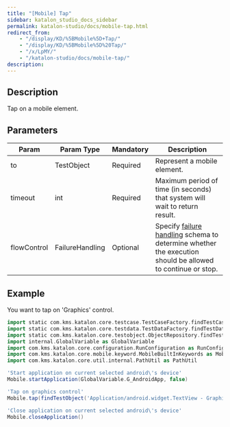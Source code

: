 ```yaml
---
title: "[Mobile] Tap" 
sidebar: katalon_studio_docs_sidebar
permalink: katalon-studio/docs/mobile-tap.html 
redirect_from:
    - "/display/KD/%5BMobile%5D+Tap/"
    - "/display/KD/%5BMobile%5D%20Tap/"
    - "/x/LpMY/"
    - "/katalon-studio/docs/mobile-tap/"
description: 
---
```

Description
-----------

Tap on a mobile element.

Parameters
----------

| Param | Param Type | Mandatory | Description |
| --- | --- | --- | --- |
| to | TestObject | Required | Represent a mobile element. |
| timeout | int | Required | Maximum period of time (in seconds) that system will wait to return result. |
| flowControl | FailureHandling | Optional | Specify [failure handling](/x/qAAM) schema to determine whether the execution should be allowed to continue or stop. |

Example 
--------

You want to tap on 'Graphics' control.

```groovy
import static com.kms.katalon.core.testcase.TestCaseFactory.findTestCase
import static com.kms.katalon.core.testdata.TestDataFactory.findTestData
import static com.kms.katalon.core.testobject.ObjectRepository.findTestObject
import internal.GlobalVariable as GlobalVariable
import com.kms.katalon.core.configuration.RunConfiguration as RunConfiguration
import com.kms.katalon.core.mobile.keyword.MobileBuiltInKeywords as Mobile
import com.kms.katalon.core.util.internal.PathUtil as PathUtil

'Start application on current selected android\'s device'
Mobile.startApplication(GlobalVariable.G_AndroidApp, false)

'Tap on graphics control'
Mobile.tap(findTestObject('Application/android.widget.TextView - Graphics'), GlobalVariable.G_Timeout)

'Close application on current selected android\'s device'
Mobile.closeApplication()
```
